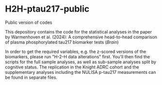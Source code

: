 # H2H-ptau217-public
Public version of codes

This depository contains the code for the statistical analyses in the paper by Warmenhoven et al. (2024): A comprehensive head-to-head comparison of plasma phosphorylated tau217 biomarker tests (_Brain_)

In order to get the required variables, e.g. the z-scored versions of the biomarkers, please run "H-2-H data alterations" first. 
You'll then find the scripts for the full sample analyses, as well as sub-sample analyses split by cognitive status. 
The replication in the Knight ADRC cohort and the supplementary analyses including the NULISA p-tau217 measurements can be found in separate files. 
